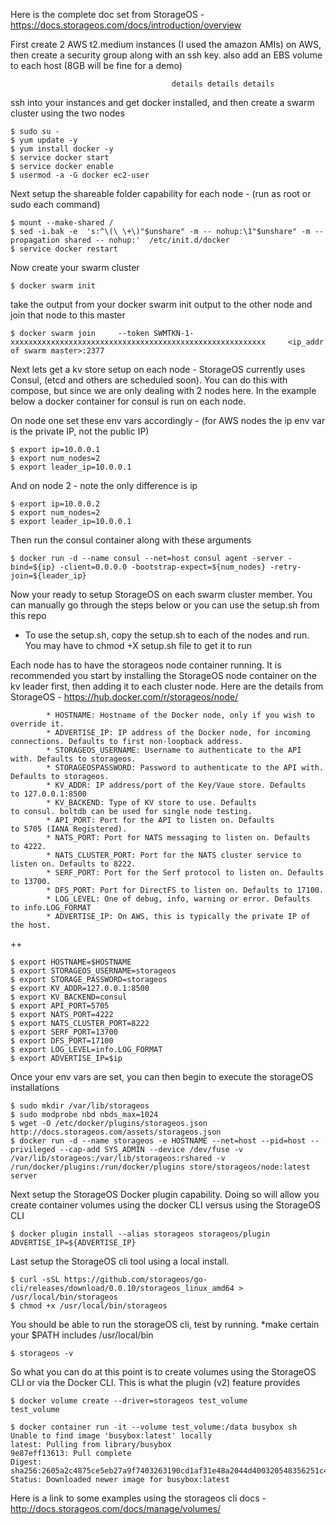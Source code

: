 Here is the complete doc set from StorageOS - https://docs.storageos.com/docs/introduction/overview

First create 2 AWS t2.medium instances (I used the amazon AMIs) on AWS,  then create a security group along with an ssh key.  also add an EBS volume to each host (8GB will be fine for a demo)

                                        details details details

ssh into your instances and get docker installed, and then create a swarm cluster using the two nodes

    $ sudo su -
    $ yum update -y
    $ yum install docker -y
    $ service docker start 
    $ service docker enable 
    $ usermod -a -G docker ec2-user

Next setup the shareable folder capability for each node - (run as root or sudo each command)

    $ mount --make-shared /
    $ sed -i.bak -e  's:^\(\ \+\)"$unshare" -m -- nohup:\1"$unshare" -m --propagation shared -- nohup:'  /etc/init.d/docker
    $ service docker restart

Now create your swarm cluster

    $ docker swarm init

take the output from your docker swarm init output to the other node and join that node to this master

    $ docker swarm join     --token SWMTKN-1-xxxxxxxxxxxxxxxxxxxxxxxxxxxxxxxxxxxxxxxxxxxxxxxxxxxxxxxxx     <ip_addr of swarm master>:2377

Next lets get a kv store setup on each node - StorageOS currently uses Consul, (etcd and others are scheduled soon).   You can do this     with compose, but since we are only dealing with 2 nodes here. In the example below a docker container for consul is run on each node.

On node one set these env vars accordingly - (for AWS nodes the ip env var is the private IP, not the public IP)

    $ export ip=10.0.0.1
    $ export num_nodes=2
    $ export leader_ip=10.0.0.1

And on node 2 - note the only difference is ip

    $ export ip=10.0.0.2
    $ export num_nodes=2
    $ export leader_ip=10.0.0.1

Then run the consul container along with these arguments

    $ docker run -d --name consul --net=host consul agent -server -bind=${ip} -client=0.0.0.0 -bootstrap-expect=${num_nodes} -retry-join=${leader_ip}

Now your ready to setup StorageOS on each swarm cluster member.  You can manually go through the steps below or you can use the setup.sh from this repo
 
- To use the setup.sh, copy the setup.sh to each of the nodes and run.  You may have to chmod +X setup.sh file to get it to run 
 
Each node has to have the storageos node container running.  It is recommended you start by installing the StorageOS node container on the       kv leader first, then adding it to each cluster node.  Here are the details from StorageOS - https://hub.docker.com/r/storageos/node/

            * HOSTNAME: Hostname of the Docker node, only if you wish to override it.
            * ADVERTISE_IP: IP address of the Docker node, for incoming connections. Defaults to first non-loopback address.
            * STORAGEOS_USERNAME: Username to authenticate to the API with. Defaults to storageos.
            * STORAGEOSPASSWORD: Password to authenticate to the API with. Defaults to storageos.
            * KV_ADDR: IP address/port of the Key/Vaue store. Defaults to 127.0.0.1:8500
            * KV_BACKEND: Type of KV store to use. Defaults to consul. boltdb can be used for single node testing.
            * API_PORT: Port for the API to listen on. Defaults to 5705 (IANA Registered).
            * NATS_PORT: Port for NATS messaging to listen on. Defaults to 4222.
            * NATS_CLUSTER_PORT: Port for the NATS cluster service to listen on. Defaults to 8222.
            * SERF_PORT: Port for the Serf protocol to listen on. Defaults to 13700.
            * DFS_PORT: Port for DirectFS to listen on. Defaults to 17100.
            * LOG_LEVEL: One of debug, info, warning or error. Defaults to info.LOG_FORMAT
            * ADVERTISE_IP: On AWS, this is typically the private IP of the host. 
++

    $ export HOSTNAME=$HOSTNAME
    $ export STORAGEOS_USERNAME=storageos
    $ export STORAGE_PASSWORD=storageos
    $ export KV_ADDR=127.0.0.1:8500
    $ export KV_BACKEND=consul
    $ export API_PORT=5705
    $ export NATS_PORT=4222
    $ export NATS_CLUSTER_PORT=8222
    $ export SERF_PORT=13700
    $ export DFS_PORT=17100
    $ export LOG_LEVEL=info.LOG_FORMAT
    $ export ADVERTISE_IP=$ip

Once your env vars are set, you can then begin to execute the storageOS installations

    $ sudo mkdir /var/lib/storageos
    $ sudo modprobe nbd nbds_max=1024
    $ wget -O /etc/docker/plugins/storageos.json http://docs.storageos.com/assets/storageos.json
    $ docker run -d --name storageos -e HOSTNAME --net=host --pid=host --privileged --cap-add SYS_ADMIN --device /dev/fuse -v /var/lib/storageos:/var/lib/storageos:rshared -v /run/docker/plugins:/run/docker/plugins store/storageos/node:latest server


Next setup the StorageOS Docker plugin capability. Doing so will allow you create container volumes using the docker CLI versus using the              StorageOS CLI

    $ docker plugin install --alias storageos storageos/plugin ADVERTISE_IP=${ADVERTISE_IP}

Last setup the StorageOS cli tool using a local install. 

    $ curl -sSL https://github.com/storageos/go-cli/releases/download/0.0.10/storageos_linux_amd64 > /usr/local/bin/storageos
    $ chmod +x /usr/local/bin/storageos

You should be able to run the storageOS cli, test by running. *make certain your $PATH includes /usr/local/bin

    $ storageos -v

So what you can do at this point is to create volumes using the StorageOS CLI or via the Docker CLI.  This is what the plugin (v2)         feature provides

    $ docker volume create --driver=storageos test_volume
    test_volume

    $ docker container run -it --volume test_volume:/data busybox sh
    Unable to find image 'busybox:latest' locally
    latest: Pulling from library/busybox
    9e87eff13613: Pull complete 
    Digest: sha256:2605a2c4875ce5eb27a9f7403263190cd1af31e48a2044d400320548356251c4
    Status: Downloaded newer image for busybox:latest

Here is a link to some examples using the storageos cli docs - http://docs.storageos.com/docs/manage/volumes/

